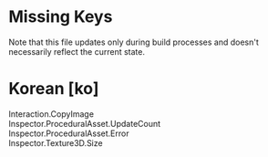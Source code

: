 # Missing Keys
Note that this file updates only during build processes and doesn't necessarily reflect the current state.

# Korean [ko]
Interaction.CopyImage  
Inspector.ProceduralAsset.UpdateCount  
Inspector.ProceduralAsset.Error  
Inspector.Texture3D.Size  

